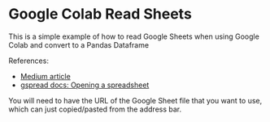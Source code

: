 # Google Colab Read Sheets
This is a simple example of how to read Google Sheets when using Google Colab and convert to a Pandas Dataframe

References:
- [Medium article](https://colab.research.google.com/corgiredirector?site=https%3A%2F%2Fmedium.com%2Fmlearning-ai%2Fhow-to-access-google-sheets-on-google-colaboratory-8766b3a0996f&link_redirector=1)
- [gspread docs: Opening a spreadsheet](https://docs.gspread.org/en/latest/user-guide.html#opening-a-spreadsheet)

You will need to have the URL of the Google Sheet file that you want to use, which can just copied/pasted from the address bar.
